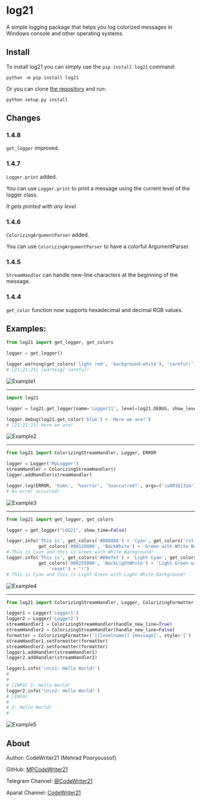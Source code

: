 log21
=====

A simple logging package that helps you log colorized messages in Windows console and other operating systems.


Install
-------

To install log21 you can simply use the `pip install log21` command:

```commandline
python -m pip install log21
```

Or you can clone [the repository](https://github.com/MPCodeWriter21/log21) and run:

```commandline
python setup.py install
```

Changes
-------

### 1.4.8

`get_logger` improved.

### 1.4.7

`Logger.print` added.

You can use `Logger.print` to print a message using the current level of the logger class.

*It gets printed with any level.*

### 1.4.6

`ColorizingArgumentParser` added.

You can use `ColorizingArgumentParser` to have a colorful ArgumentParser.

### 1.4.5

`StreamHandler` can handle new-line characters at the beginning of the message.

### 1.4.4

`get_color` function now supports hexadecimal and decimal RGB values.

Examples:
---------

```python
from log21 import get_logger, get_colors

logger = get_logger()

logger.warning(get_colors('light red', 'background-white'), 'careful!')
# [21:21:21] [warning] careful!
```

![Example1](https://i.imgur.com/TM6DK0e.png)

---------

```python
import log21

logger = log21.get_logger(name='Logger21', level=log21.DEBUG, show_level=False)

logger.debug(log21.get_color('blue') + 'Here we are!')
# [21:21:21] Here we are!
```

![Example2](https://i.imgur.com/45fFs7F.png)

---------

```python
from log21 import ColorizingStreamHandler, Logger, ERROR

logger = Logger('MyLogger')
streamHandler = ColorizingStreamHandler()
logger.addHandler(streamHandler)

logger.log(ERROR, '%sAn', '%serror', '%soccurred!', args=('\u001b[31m', '\x1b[91m', '\033[31m'))
# An error occurred!
```

![Example3](https://i.imgur.com/S06PPKx.png)

---------

```python
from log21 import get_logger, get_colors

logger = get_logger("LOG21", show_time=False)

logger.info('This is', get_colors('#008888') + 'Cyan', get_colors('rst') + 'and this is',
            get_colors('000128000', 'BackWhite') + 'Green with White Background' + get_colors('reset') + '!')
# This is Cyan and this is Green with White Background!
logger.info('This is', get_colors('#00efef') + 'Light Cyan', get_colors('rst') + 'and this is',
            get_colors('000255000', 'BackLightWhite') + 'Light Green with Light White Background' + get_colors(
                'reset') + '!')
# This is Cyan and this is Light Green with Light White Background!
```

![Example4](https://i.imgur.com/weVPxt3.png)

---------

```python
from log21 import ColorizingStreamHandler, Logger, ColorizingFormatter

logger1 = Logger('Logger1')
logger2 = Logger('Logger2')
streamHandler1 = ColorizingStreamHandler(handle_new_line=True)
streamHandler2 = ColorizingStreamHandler(handle_new_line=False)
formatter = ColorizingFormatter('[{levelname}] {message}', style='{')
streamHandler1.setFormatter(formatter)
streamHandler2.setFormatter(formatter)
logger1.addHandler(streamHandler1)
logger2.addHandler(streamHandler2)

logger1.info('\n\n1: Hello World!')
# 
# 
# [INFO] 1: Hello World!
logger2.info('\n\n2: Hello World!')
# [INFO] 
# 
# 2: Hello World!
# 
```

![Example5](https://i.imgur.com/2Z1KHQl.png)

About
-----
Author: CodeWriter21 (Mehrad Pooryoussof)

GitHub: [MPCodeWriter21](https://github.com/MPCodeWriter21)

Telegram Channel: [@CodeWriter21](https://t.me/CodeWriter21)

Aparat Channel: [CodeWriter21](https://www.aparat.com/CodeWriter21)